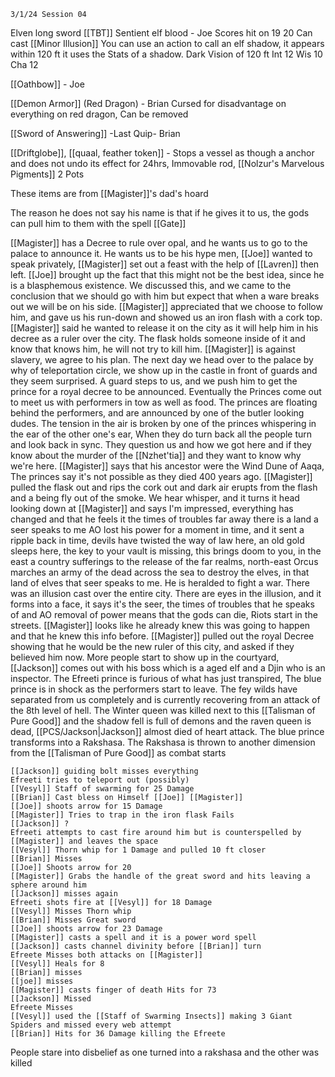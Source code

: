 	3/1/24 Session 04

Elven long sword [[TBT]] Sentient elf blood - Joe
	Scores hit on 19 20
	Can cast [[Minor Illusion]]
	You can use an action to call an elf shadow, it appears within 120 ft it uses the Stats of a shadow. 
	Dark Vision of 120 ft
	Int 12
	Wis 10
	Cha 12
	
[[Oathbow]] - Joe

[[Demon Armor]] (Red Dragon) - Brian
	Cursed for disadvantage on everything on red dragon, Can be removed

[[Sword of Answering]] -Last Quip- Brian

[[Driftglobe]], [[quaal, feather token]] - Stops a vessel as though a anchor and does not undo its effect for 24hrs, Immovable rod, [[Nolzur's Marvelous Pigments]] 2 Pots

These items are from [[Magister]]'s dad's hoard

The reason he does not say his name is that if he gives it to us, the gods can pull him to them with the spell [[Gate]]

[[Magister]] has a Decree to rule over opal, and he wants us to go to the palace to announce it.
He wants us to be his hype men, [[Joe]] wanted to speak privately, [[Magister]] set out a feast with the help of [[Lavren]] then left. [[Joe]] brought up the fact that this might not be the best idea, since he is a blasphemous existence. We discussed this, and we came to the conclusion that we should go with him but expect that when a ware breaks out we will be on his side. [[Magister]] appreciated that we choose to follow him, and gave us his run-down and showed us an iron flash with a cork top. [[Magister]] said he wanted to release it on the city as it will help him in his decree as a ruler over the city. The flask holds someone inside of it and know that knows him, he will not try to kill him. [[Magister]] is against slavery, we agree to his plan. The next day we head over to the palace by why of teleportation circle, we show up in the castle in front of guards and they seem surprised. A guard steps to us, and we push him to get the prince for a royal decree to be announced. Eventually the Princes come out to meet us with performers in tow as well as food. The princes are floating behind the performers, and are announced by one of the butler looking dudes. The tension in the air is broken by one of the princes whispering in the ear of the other one's ear, When they do turn back all the people turn and look back in sync. They question us and how we got here and if they know about the murder of the [[Nzhet'tia]] and they want to know why we're here. [[Magister]] says that his ancestor were the Wind Dune of Aaqa, The princes say it's not possible as they died 400 years ago. [[Magister]] pulled the flask out and rips the cork out and dark air erupts from the flash and a being fly out of the smoke. We hear whisper, and it turns it head looking down at [[Magister]] and says I'm impressed, everything has changed and that he feels it the times of troubles far away there is a land a seer speaks to me AO lost his power for a moment in time, and it sent a ripple back in time, devils have twisted the way of law here, an old gold sleeps here, the key to your vault is missing, this brings doom to you, in the east a country sufferings to the release of the far realms, north-east Orcus marches an army of the dead across the sea to destroy the elves, in that land of elves that seer speaks to me. He is heralded to fight a war. There was an illusion cast over the entire city. There are eyes in the illusion, and it forms into a face, it says it's the seer, the times of troubles that he speaks of and AO removal of power means that the gods can die, Riots start in the streets. [[Magister]] looks like he already knew this was going to happen and that he knew this info before. [[Magister]] pulled out the royal Decree showing that he would be the new ruler of this city, and asked if they believed him now. More people start to show up in the courtyard, [[Jackson]] comes out with his boss which is a aged elf and a Djin who is an inspector. The Efreeti prince is furious of what has just transpired, The blue prince is in shock as the performers start to leave. The fey wilds have separated from us completely and is currently recovering from an attack of the 8th level of hell. The Winter queen was killed next to this [[Talisman of Pure Good]] and the shadow fell is full of demons and the raven queen is dead, [[PCS/Jackson|Jackson]] almost died of heart attack. The blue prince transforms into a Rakshasa.  The Rakshasa is thrown to another dimension from the [[Talisman of Pure Good]] as combat starts

	[[Jackson]] guiding bolt misses everything
	Efreeti tries to teleport out (possibly)
	[[Vesyl]] Staff of swarming for 25 Damage
	[[Brian]] Cast bless on Himself [[Joe]] [[Magister]]
	[[Joe]] shoots arrow for 15 Damage
	[[Magister]] Tries to trap in the iron flask Fails
	[[Jackson]] ?
	Efreeti attempts to cast fire around him but is counterspelled by [[Magister]] and leaves the space
	[[Vesyl]] Thorn whip for 1 Damage and pulled 10 ft closer
	[[Brian]] Misses
	[[Joe]] Shoots arrow for 20
	[[Magister]] Grabs the handle of the great sword and hits leaving a sphere around him
	[[Jackson]] misses again
	Efreeti shots fire at [[Vesyl]] for 18 Damage
	[[Vesyl]] Misses Thorn whip
	[[Brian]] Misses Great sword
	[[Joe]] shoots arrow for 23 Damage
	[[Magister]] casts a spell and it is a power word spell
	[[Jackson]] casts channel divinity before [[Brian]] turn
	Efreete Misses both attacks on [[Magister]] 
	[[Vesyl]] Heals for 8
	[[Brian]] misses
	[[joe]] misses
	[[Magister]] casts finger of death Hits for 73
	[[Jackson]] Missed
	Efreete Misses
	[[Vesyl]] used the [[Staff of Swarming Insects]] making 3 Giant Spiders and missed every web attempt
	[[Brian]] Hits for 36 Damage killing the Efreete

People stare into disbelief as one turned into a rakshasa and the other was killed
